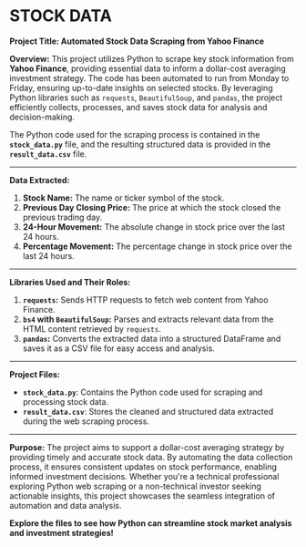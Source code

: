 # STOCK DATA
**Project Title: Automated Stock Data Scraping from Yahoo Finance**

**Overview:**
This project utilizes Python to scrape key stock information from **Yahoo Finance**, providing essential data to inform a dollar-cost averaging investment strategy. The code has been automated to run from Monday to Friday, ensuring up-to-date insights on selected stocks. By leveraging Python libraries such as `requests`, `BeautifulSoup`, and `pandas`, the project efficiently collects, processes, and saves stock data for analysis and decision-making.

The Python code used for the scraping process is contained in the **`stock_data.py`** file, and the resulting structured data is provided in the **`result_data.csv`** file.

---

**Data Extracted:**
1. **Stock Name:** The name or ticker symbol of the stock.
2. **Previous Day Closing Price:** The price at which the stock closed the previous trading day.
3. **24-Hour Movement:** The absolute change in stock price over the last 24 hours.
4. **Percentage Movement:** The percentage change in stock price over the last 24 hours.

---

**Libraries Used and Their Roles:**
1. **`requests`:** Sends HTTP requests to fetch web content from Yahoo Finance.
2. **`bs4` with `BeautifulSoup`:** Parses and extracts relevant data from the HTML content retrieved by `requests`.
3. **`pandas`:** Converts the extracted data into a structured DataFrame and saves it as a CSV file for easy access and analysis.

---

**Project Files:**
- **`stock_data.py`**: Contains the Python code used for scraping and processing stock data.
- **`result_data.csv`**: Stores the cleaned and structured data extracted during the web scraping process.

---

**Purpose:**
The project aims to support a dollar-cost averaging strategy by providing timely and accurate stock data. By automating the data collection process, it ensures consistent updates on stock performance, enabling informed investment decisions. Whether you're a technical professional exploring Python web scraping or a non-technical investor seeking actionable insights, this project showcases the seamless integration of automation and data analysis.

**Explore the files to see how Python can streamline stock market analysis and investment strategies!**


